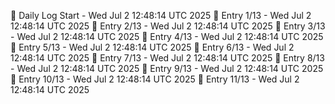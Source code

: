 📅 Daily Log Start - Wed Jul  2 12:48:14 UTC 2025
📌 Entry 1/13 - Wed Jul  2 12:48:14 UTC 2025
📌 Entry 2/13 - Wed Jul  2 12:48:14 UTC 2025
📌 Entry 3/13 - Wed Jul  2 12:48:14 UTC 2025
📌 Entry 4/13 - Wed Jul  2 12:48:14 UTC 2025
📌 Entry 5/13 - Wed Jul  2 12:48:14 UTC 2025
📌 Entry 6/13 - Wed Jul  2 12:48:14 UTC 2025
📌 Entry 7/13 - Wed Jul  2 12:48:14 UTC 2025
📌 Entry 8/13 - Wed Jul  2 12:48:14 UTC 2025
📌 Entry 9/13 - Wed Jul  2 12:48:14 UTC 2025
📌 Entry 10/13 - Wed Jul  2 12:48:14 UTC 2025
📌 Entry 11/13 - Wed Jul  2 12:48:14 UTC 2025
